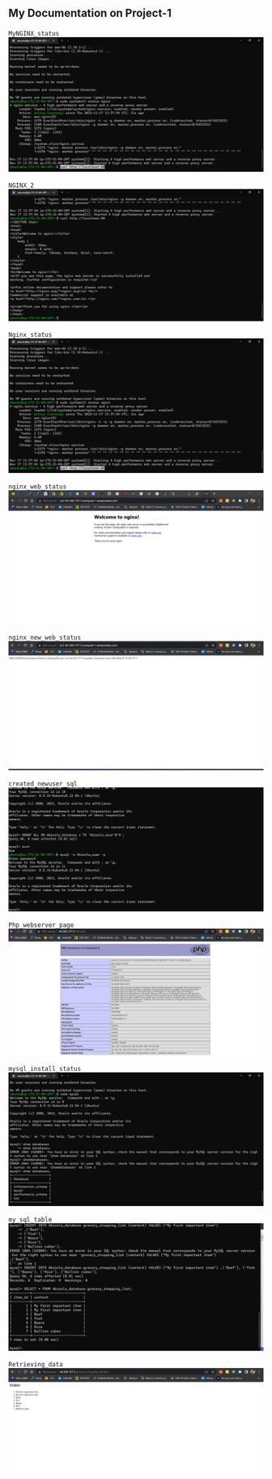 ## My Documentation on Project-1
`MyNGINX_status`
![MyNGINX_status](./Images_P2/Nginx_status.png)

`NGINX_2`
![NGINX_2](./Images_P2/Nginx_2.png)

`Nginx_status`
![Nginx_status](./Images_P2/Nginx_status.png)

`nginx_web_status`
![nginx_web_status](./Images_P2/nginx_web_status.png)

`nginx_new_web_status`
![nginx_new_web_status](./Images_P2/nginx_new_web_status.png)

`created_newuser_sql`
![created_newuser_sql](./Images_P2/created_newuser_sql.png)

`Php_webserver_page`
![Php_webserver_details](./Images_P2/Php_webserver_details.png)

`mysql_install_status`
![mysql_install_status](./Images_P2/mysql_install_status.png)

`my_sql_table`
![my_sql_table](./Images_P2/my_sql_table.png)

`Retrieving_data`
![Retrieving_data](./Images_P2/Retrieving_data.png)